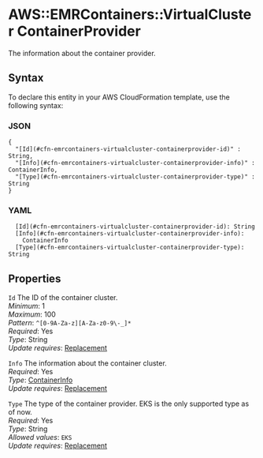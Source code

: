 # AWS::EMRContainers::VirtualCluster ContainerProvider<a name="aws-properties-emrcontainers-virtualcluster-containerprovider"></a>

The information about the container provider\.

## Syntax<a name="aws-properties-emrcontainers-virtualcluster-containerprovider-syntax"></a>

To declare this entity in your AWS CloudFormation template, use the following syntax:

### JSON<a name="aws-properties-emrcontainers-virtualcluster-containerprovider-syntax.json"></a>

```
{
  "[Id](#cfn-emrcontainers-virtualcluster-containerprovider-id)" : String,
  "[Info](#cfn-emrcontainers-virtualcluster-containerprovider-info)" : ContainerInfo,
  "[Type](#cfn-emrcontainers-virtualcluster-containerprovider-type)" : String
}
```

### YAML<a name="aws-properties-emrcontainers-virtualcluster-containerprovider-syntax.yaml"></a>

```
  [Id](#cfn-emrcontainers-virtualcluster-containerprovider-id): String
  [Info](#cfn-emrcontainers-virtualcluster-containerprovider-info): 
    ContainerInfo
  [Type](#cfn-emrcontainers-virtualcluster-containerprovider-type): String
```

## Properties<a name="aws-properties-emrcontainers-virtualcluster-containerprovider-properties"></a>

`Id`  <a name="cfn-emrcontainers-virtualcluster-containerprovider-id"></a>
The ID of the container cluster\.  
*Minimum*: 1  
*Maximum*: 100  
*Pattern*: `^[0-9A-Za-z][A-Za-z0-9\-_]*`  
*Required*: Yes  
*Type*: String  
*Update requires*: [Replacement](https://docs.aws.amazon.com/AWSCloudFormation/latest/UserGuide/using-cfn-updating-stacks-update-behaviors.html#update-replacement)

`Info`  <a name="cfn-emrcontainers-virtualcluster-containerprovider-info"></a>
The information about the container cluster\.  
*Required*: Yes  
*Type*: [ContainerInfo](aws-properties-emrcontainers-virtualcluster-containerinfo.md)  
*Update requires*: [Replacement](https://docs.aws.amazon.com/AWSCloudFormation/latest/UserGuide/using-cfn-updating-stacks-update-behaviors.html#update-replacement)

`Type`  <a name="cfn-emrcontainers-virtualcluster-containerprovider-type"></a>
The type of the container provider\. EKS is the only supported type as of now\.  
*Required*: Yes  
*Type*: String  
*Allowed values*: `EKS`  
*Update requires*: [Replacement](https://docs.aws.amazon.com/AWSCloudFormation/latest/UserGuide/using-cfn-updating-stacks-update-behaviors.html#update-replacement)